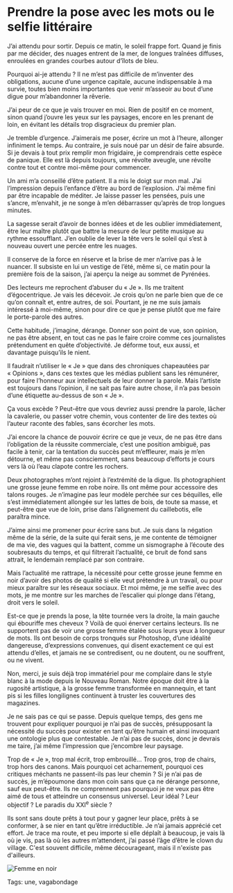 # Prendre la pose avec les mots ou le selfie littéraire

J’ai attendu pour sortir. Depuis ce matin, le soleil frappe fort. Quand je finis par me décider, des nuages entrent de la mer, de longues traînées diffuses, enroulées en grandes courbes autour d’îlots de bleu.<span id="more-38108"></span>

Pourquoi ai-je attendu ? Il ne m’est pas difficile de m’inventer des obligations, aucune d’une urgence capitale, aucune indispensable à ma survie, toutes bien moins importantes que venir m’asseoir au bout d’une digue pour m’abandonner la rêverie.

J’ai peur de ce que je vais trouver en moi. Rien de positif en ce moment, sinon quand j’ouvre les yeux sur les paysages, encore en les prenant de loin, en évitant les détails trop disgracieux du premier plan.

Je tremble d’urgence. J’aimerais me poser, écrire un mot à l’heure, allonger infiniment le temps. Au contraire, je suis noué par un désir de faire absurde. Si je devais à tout prix remplir mon frigidaire, je comprendrais cette espèce de panique. Elle est là depuis toujours, une révolte aveugle, une révolte contre tout et contre moi-même pour commencer.

Un ami m’a conseillé d’être patient. Il a mis le doigt sur mon mal. J’ai l’impression depuis l’enfance d’être au bord de l’explosion. J’ai même fini par être incapable de méditer. Je laisse passer les pensées, puis une s’ancre, m’envahit, je ne songe à m’en débarrasser qu’après de trop longues minutes.

La sagesse serait d’avoir de bonnes idées et de les oublier immédiatement, être leur maître plutôt que battre la mesure de leur petite musique au rythme essoufflant. J’en oublie de lever la tête vers le soleil qui s’est à nouveau ouvert une percée entre les nuages.

Il conserve de la force en réserve et la brise de mer n’arrive pas à le nuancer. Il subsiste en lui un vestige de l’été, même si, ce matin pour la première fois de la saison, j’ai aperçu la neige au sommet de Pyrénées.

Des lecteurs me reprochent d’abuser du « Je ». Ils me traitent d’égocentrique. Je vais les décevoir. Je crois qu’on ne parle bien que de ce qu’on connaît et, entre autres, de soi. Pourtant, je ne me suis jamais intéressé à moi-même, sinon pour dire ce que je pense plutôt que me faire le porte-parole des autres.

Cette habitude, j’imagine, dérange. Donner son point de vue, son opinion, ne pas être absent, en tout cas ne pas le faire croire comme ces journalistes prétendument en quête d’objectivité. Je déforme tout, eux aussi, et davantage puisqu’ils le nient.

Il faudrait n’utiliser le « Je » que dans des chroniques chapeautées par « Opinions », dans ces textes que les médias publient sans les rémunérer, pour faire l’honneur aux intellectuels de leur donner la parole. Mais l’artiste est toujours dans l’opinion, il ne sait pas faire autre chose, il n’a pas besoin d’une étiquette au-dessus de son « Je ».

Ça vous excède ? Peut-être que vous devriez aussi prendre la parole, lâcher la cavalerie, ou passer votre chemin, vous contenter de lire des textes où l’auteur raconte des fables, sans écorcher les mots.

J’ai encore la chance de pouvoir écrire ce que je veux, de ne pas être dans l’obligation de la réussite commerciale, c’est une position ambiguë, pas facile à tenir, car la tentation du succès peut m’effleurer, mais je m’en détourne, et même pas consciemment, sans beaucoup d’efforts je cours vers là où l’eau clapote contre les rochers.

Deux photographes m’ont rejoint à l’extrémité de la digue. Ils photographient une grosse jeune femme en robe noire. Ils ont même pour accessoire des talons rouges. Je n’imagine pas leur modèle perchée sur ces béquilles, elle s’est immédiatement allongée sur les lattes de bois, de toute sa masse, et peut-être que vue de loin, prise dans l’alignement du caillebotis, elle paraîtra mince.

J’aime ainsi me promener pour écrire sans but. Je suis dans la négation même de la série, de la suite qui ferait sens, je me contente de témoigner de ma vie, des vagues qui la battent, comme un sismographe à l’écoute des soubresauts du temps, et qui filtrerait l’actualité, ce bruit de fond sans attrait, le lendemain remplacé par son contraire.

Mais l’actualité me rattrape, la nécessité pour cette grosse jeune femme en noir d’avoir des photos de qualité si elle veut prétendre à un travail, ou pour mieux paraître sur les réseaux sociaux. Et moi même, je me selfie avec des mots, je me montre sur les marches de l’escalier qui plonge dans l’étang, droit vers le soleil.

Est-ce que je prends la pose, la tête tournée vers la droite, la main gauche qui ébouriffe mes cheveux ? Voilà de quoi énerver certains lecteurs. Ils ne supportent pas de voir une grosse femme étalée sous leurs yeux à longueur de mots. Ils ont besoin de corps tronqués sur Photoshop, d’une idéalité dangereuse, d’expressions convenues, qui disent exactement ce qui est attendu d’elles, et jamais ne se contredisent, ou ne doutent, ou ne souffrent, ou ne vivent.

Non, merci, je suis déjà trop immatériel pour me complaire dans le style blanc à la mode depuis le Nouveau Roman. Notre époque doit être à la rugosité artistique, à la grosse femme transformée en mannequin, et tant pis si les filles longilignes continuent à truster les couvertures des magazines.

Je ne sais pas ce qui se passe. Depuis quelque temps, des gens me trouvent pour expliquer pourquoi je n’ai pas de succès, présupposant la nécessité du succès pour exister en tant qu’être humain et ainsi invoquant une ontologie plus que contestable. Je n’ai pas de succès, donc je devrais me taire, j’ai même l’impression que j’encombre leur paysage.

Trop de « Je », trop mal écrit, trop embrouillé… Trop gros, trop de chairs, trop hors des canons. Mais pourquoi cet acharnement, pourquoi ces critiques méchants ne passent-ils pas leur chemin ? Si je n’ai pas de succès, je m’époumone dans mon coin sans que ça ne dérange personne, sauf eux peut-être. Ils ne comprennent pas pourquoi je ne veux pas être aimé de tous et atteindre un consensus universel. Leur idéal ? Leur objectif ? Le paradis du XXI<sup>e</sup> siècle ?

Ils sont sans doute prêts à tout pour y gagner leur place, prêts à se conformer, à se nier en tant qu’être irréductible. Je n’ai jamais apprécié cet effort. Je trace ma route, et peu importe si elle déplaît à beaucoup, je vais là où je vis, pas là où les autres m’attendent, j’ai passé l’âge d’être le clown du village. C'est souvent difficile, même décourageant, mais il n'existe pas d'ailleurs.

![Femme en noir](http://blog.tcrouzet.comhttps://tcrouzet.com/images_tc/2014/11/model.jpg)



Tags: une, vagabondage
